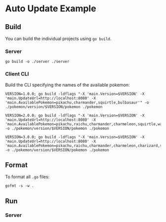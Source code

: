 # Auto Update Example

## Build

You can build the individual projects using `go build`.

### Server

```
go build -o ./server ./server
```

### Client CLI

Build the CLI specifying the names of the available pokemon:

```
VERSION=1.0.0; go build -ldflags "-X 'main.Version=$VERSION' -X 'main.UpdateUrl=http://localhost:8080' -X 'main.AvailablePokemon=pikachu,charmander,squirtle,bulbasaur'" -o ./pokemon/version/$VERSION/pokemon ./pokemon
```

```
VERSION=2.0.0; go build -ldflags "-X 'main.Version=$VERSION' -X 'main.UpdateUrl=http://localhost:8080' -X 'main.AvailablePokemon=pikachu,raichu,charmander,charmeleon,squirtle,wartortle,bulbasaur,ivysaur'" -o ./pokemon/version/$VERSION/pokemon ./pokemon
```

```
VERSION=3.0.0; go build -ldflags "-X 'main.Version=$VERSION' -X 'main.UpdateUrl=http://localhost:8080' -X 'main.AvailablePokemon=pikachu,raichu,charmander,charmeleon,charizard,squirtle,wartortle,blastoise,bulbasaur,ivysaur,venusaur'" -o ./pokemon/version/$VERSION/pokemon ./pokemon
```

## Format

To format all `.go` files:

```
gofmt -s -w .
```

## Run

### Server


